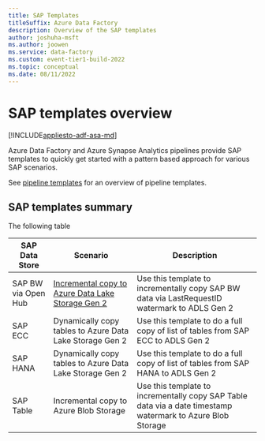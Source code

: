 ```yaml
---
title: SAP Templates
titleSuffix: Azure Data Factory
description: Overview of the SAP templates
author: joshuha-msft
ms.author: joowen
ms.service: data-factory
ms.custom: event-tier1-build-2022
ms.topic: conceptual
ms.date: 08/11/2022
---
```


# SAP templates overview

[!INCLUDE[appliesto-adf-asa-md](includes/appliesto-adf-asa-md.md)]

Azure Data Factory and Azure Synapse Analytics pipelines provide SAP templates to quickly get started with a pattern based approach for various SAP scenarios. 

See [pipeline templates](solution-templates-introduction.md) for an overview of pipeline templates.

## SAP templates summary

The following table

| SAP Data Store | Scenario | Description |
| -- | -- | -- |
| SAP BW via Open Hub | [Incremental copy to Azure Data Lake Storage Gen 2](load-sap-bw-data.md) | Use this template to incrementally copy SAP BW data via LastRequestID watermark to ADLS Gen 2 |
| SAP ECC | Dynamically copy tables to Azure Data Lake Storage Gen 2 | Use this template to do a full copy of list of tables from SAP ECC to ADLS Gen 2 |
| SAP HANA | Dynamically copy tables to Azure Data Lake Storage Gen 2 | Use this template to do a full copy of list of tables from SAP HANA to ADLS Gen 2 |
| SAP Table | Incremental copy to Azure Blob Storage | Use this template to incrementally copy SAP Table data via a date timestamp watermark to Azure Blob Storage |

